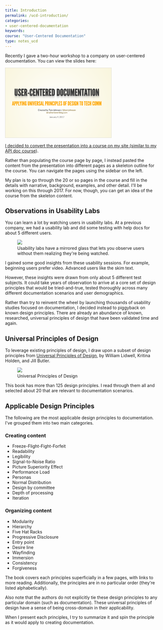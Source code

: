 ```yaml
---
title: Introduction
permalink: /ucd-introduction/
categories:
- user-centered-documentation
keywords:
course: "User-Centered Documentation"
type: notes_ucd
---
```


Recently I gave a two-hour workshop to a company on user-centered documentation. You can view the slides here:

<a href="http://idratherbewriting.com/files/user-centered-documentation-principles/"><img style="max-width: 350px" src="/images/ucdthumb2.png" />

I decided to convert the presentation into a course on my site (similar to my [API doc course](http://idratherbewriting.com/docapis_course_overview/)).

Rather than populating the course page by page, I instead pasted the content from the presentation into different pages as a skeleton outline for the course. You can navigate the pages using the sidebar on the left.

My plan is to go through the 20 or so pages in the course and fill in the details with narrative, background, examples, and other detail. I'll be working on this through 2017. For now, though, you can get an idea of the course from the skeleton content.

## Observations in Usability Labs

You can learn a lot by watching users in usability labs. At a previous company, we had a usability lab and did some testing with help docs for about 5 different users.

<figure>
    <img src="/user_centered_doc/media/rasters/usability_lab.jpg"/>
    <figcaption>Usability labs have a mirrored glass that lets you observe users without them realizing they're being watched.</figcaption>
</figure>

I gained some good insights from these usability sessions. For example, beginning users prefer video. Advanced users like the skim text.

However, these insights were drawn from only about 5 different test subjects. It could take years of observation to arrive at a core set of design principles that would be tried-and-true, tested thoroughly across many different documentation scenarios and user demographics.

Rather than try to reinvent the wheel by launching thousands of usability studies focused on documentation, I decided instead to piggyback on known design principles. There are already an abundance of known, researched, universal principles of design that have been validated time and again.

## Universal Principles of Design

To leverage existing principles of design, I draw upon a subset of design principles from [Universal Principles of Design](https://www.amazon.com/Universal-Principles-Design-William-Lidwell/dp/1592530079), by William Lidwell, Kritina Holden, and Jill Butler.

<figure>
    <a href="https://www.amazon.com/Universal-Principles-Design-William-Lidwell/dp/1592530079"><img style="max-width: 350px;" src="/user_centered_doc/media/rasters/univprinciplesdesignbook.png"/></a>
    <figcaption>Universal Principles of Design</figcaption>
</figure>

This book has more than 125 design principles. I read through them all and selected about 20 that are relevant to documentation scenarios.

## Applicable Design Principles

The following are the most applicable design principles to documentation. I've grouped them into two main categories.

### Creating content

* Freeze-Flight-Fight-Forfeit
* Readability
* Legibility
* Signal-to-Noise Ratio
* Picture Superiority Effect
* Performance Load
* Personas
* Normal Distribution
* Design by committee
* Depth of processing
* Iteration

### Organizing content

* Modularity
* Hierarchy
* Five Hat Racks
* Progressive Disclosure
* Entry point
* Desire line
* Wayfinding
* Immersion
* Consistency
* Forgiveness

The book covers each principles superficially in a few pages, with links to more reading. Additionally, the principles are in no particular order (they're listed alphabetically).

Also note that the authors do not explicitly tie these design principles to any particular domain (such as documentation). These universal principles of design have a sense of being cross-domain in their applicability.

When I present each principles, I try to summarize it and spin the principle as it would apply to creating documentation.